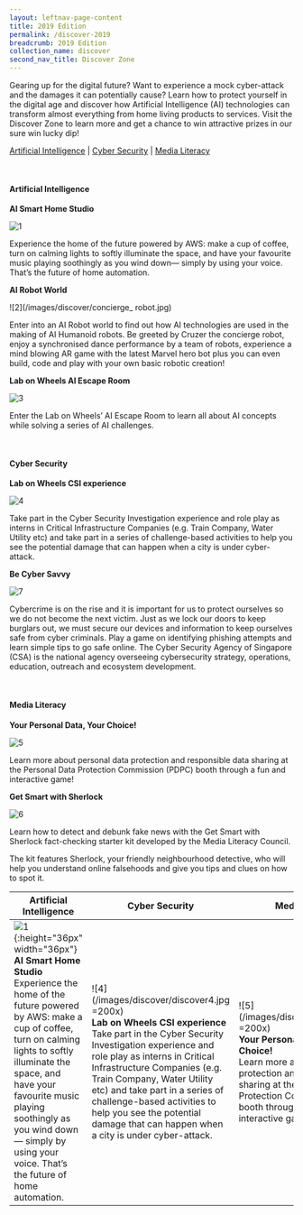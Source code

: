 ```yaml
---
layout: leftnav-page-content
title: 2019 Edition
permalink: /discover-2019
breadcrumb: 2019 Edition
collection_name: discover
second_nav_title: Discover Zone
---
```

Gearing up for the digital future? Want to experience a mock cyber-attack and the damages it can potentially cause? Learn how to protect yourself in the digital age and discover how Artificial Intelligence (AI) technologies can transform almost everything from home living products to services. Visit the Discover Zone to learn more and get a chance to win attractive prizes in our sure win lucky dip! 

[Artificial Intelligence](#1) | [Cyber Security](#2) | [Media Literacy](#3)

<a name="1"></a><br>
#### Artificial Intelligence

**AI Smart Home Studio**<br>

![1](/images/discover/discover1.jpg)

Experience the home of the future powered by AWS: make a cup of coffee, turn on calming lights to softly illuminate the space, and have your favourite music playing soothingly as you wind down— simply by using your voice. That’s the future of home automation.

**AI Robot World**<br>

![2](/images/discover/concierge_ robot.jpg)

Enter into an AI Robot world to find out how AI technologies are used in the making of AI Humanoid robots. Be greeted by Cruzer the concierge robot, enjoy a synchronised dance performance by a team of robots, experience a mind blowing AR game with the latest Marvel hero bot plus you can even build, code and play with your own basic robotic creation!

**Lab on Wheels AI Escape Room**<br>

![3](/images/discover/csi-experience.jpg)

Enter the Lab on Wheels’ AI Escape Room to learn all about AI concepts while solving a series of AI challenges.

<a name="2"></a><br>
#### Cyber Security

**Lab on Wheels CSI experience**<br>

![4](/images/discover/discover4.jpg)

Take part in the Cyber Security Investigation experience and role play as interns in Critical Infrastructure Companies (e.g. Train Company, Water Utility etc) and take part in a series of challenge-based activities to help you see the potential damage that can happen when a city is under cyber-attack.

**Be Cyber Savvy**<br>

![7](/images/discover/discover7.jpg)

Cybercrime is on the rise and it is important for us to protect ourselves so we do not become the next victim. Just as we lock our doors to keep burglars out, we must secure our devices and information to keep ourselves safe from cyber criminals. Play a game on identifying phishing attempts and learn simple tips to go safe online. The Cyber Security Agency of Singapore (CSA) is the national agency overseeing cybersecurity strategy, operations, education, outreach and ecosystem development.

<a name="3"></a><br>
#### Media Literacy

**Your Personal Data, Your Choice!**<br>

![5](/images/discover/discover5.jpg)

Learn more about personal data protection and responsible data sharing at the Personal Data Protection Commission (PDPC) booth through a fun and interactive game!

**Get Smart with Sherlock**<br>

![6](/images/discover/discover-6.jpg)

Learn how to detect and debunk fake news with the Get Smart with Sherlock fact-checking starter kit developed by the Media Literacy Council.

The kit features Sherlock, your friendly neighbourhood detective, who will help you understand online falsehoods and give you tips and clues on how to spot it.

| Artificial Intelligence | Cyber Security | Media Literacy |
| -- | -- | --|
| ![1](/images/discover/discover1.jpg){:height="36px" width="36px"}<br>**AI Smart Home Studio**<br>Experience the home of the future powered by AWS: make a cup of coffee, turn on calming lights to softly illuminate the space, and have your favourite music playing soothingly as you wind down— simply by using your voice. That’s the future of home automation. | ![4](/images/discover/discover4.jpg =200x)<br>**Lab on Wheels CSI experience**<br>Take part in the Cyber Security Investigation experience and role play as interns in Critical Infrastructure Companies (e.g. Train Company, Water Utility etc) and take part in a series of challenge-based activities to help you see the potential damage that can happen when a city is under cyber-attack. | ![5](/images/discover/discover5.jpg =200x)<br>**Your Personal Data, Your Choice!**<br>Learn more about personal data protection and responsible data sharing at the Personal Data Protection Commission (PDPC) booth through a fun and interactive game! |



